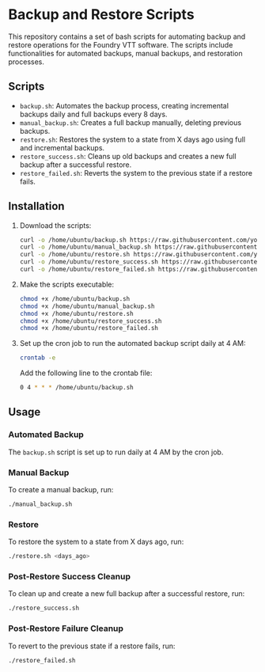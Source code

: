 # Backup and Restore Scripts

This repository contains a set of bash scripts for automating backup and restore operations for the Foundry VTT software. The scripts include functionalities for automated backups, manual backups, and restoration processes.

## Scripts

- `backup.sh`: Automates the backup process, creating incremental backups daily and full backups every 8 days.
- `manual_backup.sh`: Creates a full backup manually, deleting previous backups.
- `restore.sh`: Restores the system to a state from X days ago using full and incremental backups.
- `restore_success.sh`: Cleans up old backups and creates a new full backup after a successful restore.
- `restore_failed.sh`: Reverts the system to the previous state if a restore fails.

## Installation

1. Download the scripts:
    ```sh
    curl -o /home/ubuntu/backup.sh https://raw.githubusercontent.com/yourusername/backup-scripts/main/backup.sh
    curl -o /home/ubuntu/manual_backup.sh https://raw.githubusercontent.com/yourusername/backup-scripts/main/manual_backup.sh
    curl -o /home/ubuntu/restore.sh https://raw.githubusercontent.com/yourusername/backup-scripts/main/restore.sh
    curl -o /home/ubuntu/restore_success.sh https://raw.githubusercontent.com/yourusername/backup-scripts/main/restore_success.sh
    curl -o /home/ubuntu/restore_failed.sh https://raw.githubusercontent.com/yourusername/backup-scripts/main/restore_failed.sh
    ```

2. Make the scripts executable:
    ```sh
    chmod +x /home/ubuntu/backup.sh
    chmod +x /home/ubuntu/manual_backup.sh
    chmod +x /home/ubuntu/restore.sh
    chmod +x /home/ubuntu/restore_success.sh
    chmod +x /home/ubuntu/restore_failed.sh
    ```

3. Set up the cron job to run the automated backup script daily at 4 AM:
    ```sh
    crontab -e
    ```

    Add the following line to the crontab file:
    ```sh
    0 4 * * * /home/ubuntu/backup.sh
    ```

## Usage

### Automated Backup

The `backup.sh` script is set up to run daily at 4 AM by the cron job.

### Manual Backup

To create a manual backup, run:
```sh
./manual_backup.sh
```

### Restore
To restore the system to a state from X days ago, run:

```sh
./restore.sh <days_ago>
```

### Post-Restore Success Cleanup
To clean up and create a new full backup after a successful restore, run:

```sh
./restore_success.sh
```

### Post-Restore Failure Cleanup
To revert to the previous state if a restore fails, run:

```sh
./restore_failed.sh
```